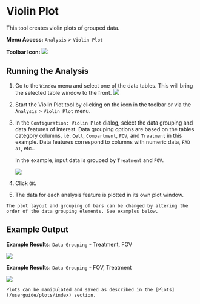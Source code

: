 # Violin Plot

This tool creates violin plots of grouped data.

**Menu Access:** `Analysis` > `Violin Plot`

**Toolbar Icon:** ![](/images/analysis/violinplot.png)

## Running the Analysis

1. Go to the `Window` menu and select one of the data tables. This will bring the selected table window to the front.
    ![](/images/data/dataframe.png)

2. Start the Violin Plot tool by clicking on the icon in the toolbar or via the `Analysis` > `Violin Plot` menu.

3. In the `Configuration: Violin Plot` dialog, select the data grouping and data features of interest. Data grouping options are based on the tables category columns,  i.e. `Cell`, `Compartment`, `FOV`, and `Treatment` in this example. Data features correspond to columns with numeric data, `FAD a1`, etc..

    In the example, input data is grouped by `Treatment` and `FOV`.  

    ![](/images/analysis/swarmplot-config-grouping.png)

4. Click `OK`.

5. The data for each analysis feature is plotted in its own plot window.

```{note}
The plot layout and grouping of bars can be changed by altering the order of the data grouping elements. See examples below.
```

## Example Output

**Example Results:** `Data Grouping` - Treatment, FOV

![](/images/analysis/violinplot-result1-grouping.png)


**Example Results:** `Data Grouping` - FOV, Treatment

![](/images/analysis/violinplot-result2-grouping.png)

```{note}
Plots can be manipulated and saved as described in the [Plots](/userguide/plots/index) section.